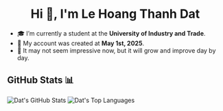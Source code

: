 <h1 align="center">Hi 👋, I'm Le Hoang Thanh Dat</h1>

- 🎓 I’m currently a student at the **University of Industry and Trade**.
- 📅 My account was created at **May 1st, 2025**.
- 🚀 It may not seem impressive now, but it will grow and improve day by day.

## GitHub Stats 📊

![Dat's GitHub Stats](https://github-readme-stats.vercel.app/api/?username=datletechxd&show_icons=true&hide_border=true&bg_color=0000&text_color=FFAACC&title_color=FFAACC)
![Dat's Top Languages](https://github-readme-stats.vercel.app/api/top-langs/?username=datletechxd&layout=compact&hide_border=true&bg_color=0000&text_color=FFAACC&title_color=FFAACC&hide=php)
